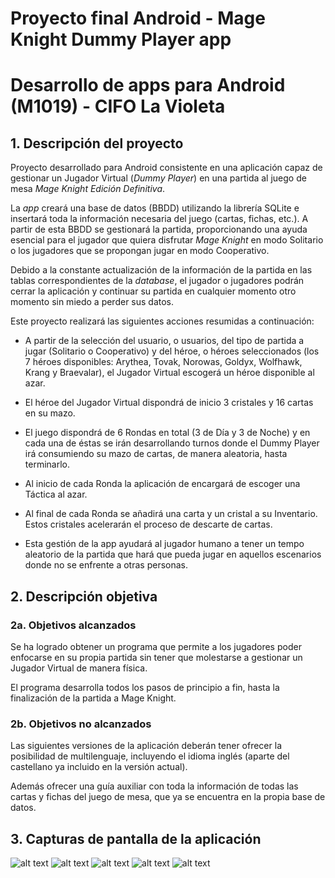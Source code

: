# Proyecto final Android - Mage Knight Dummy Player app
# Desarrollo de apps para Android (M1019) - CIFO La Violeta

## 1.	Descripción del proyecto

Proyecto desarrollado para Android consistente en una aplicación capaz de gestionar un Jugador Virtual (*Dummy Player*) en una partida al juego de mesa *Mage Knight Edición Definitiva*.

La *app* creará una base de datos (BBDD) utilizando la librería SQLite e insertará toda la información necesaria del juego (cartas, fichas, etc.). A partir de esta BBDD se gestionará la partida, proporcionando una ayuda esencial para el jugador que quiera disfrutar *Mage Knight* en modo Solitario o los jugadores que se propongan jugar en modo Cooperativo.

Debido a la constante actualización de la información de la partida en las tablas correspondientes de la *database*, el jugador o jugadores podrán cerrar la aplicación y continuar su partida en cualquier momento otro momento sin miedo a perder sus datos.

Este proyecto realizará las siguientes acciones resumidas a continuación:

-	A partir de la selección del usuario, o usuarios, del tipo de partida a jugar (Solitario o Cooperativo) y del héroe, o héroes seleccionados (los 7 héroes disponibles: Arythea, Tovak, Norowas, Goldyx, Wolfhawk, Krang y Braevalar), el Jugador Virtual escogerá un héroe disponible al azar.

-	El héroe del Jugador Virtual dispondrá de inicio 3 cristales y 16 cartas en su mazo.

-	El juego dispondrá de 6 Rondas en total (3 de Día y 3 de Noche) y en cada una de éstas se irán desarrollando turnos donde el Dummy Player irá consumiendo su mazo de cartas, de manera aleatoria, hasta terminarlo. 

-	Al inicio de cada Ronda la aplicación de encargará de escoger una Táctica al azar.

-	Al final de cada Ronda se añadirá una carta y un cristal a su Inventario. Estos cristales acelerarán el proceso de descarte de cartas.

-	Esta gestión de la app ayudará al jugador humano a tener un tempo aleatorio de la partida que hará que pueda jugar en aquellos escenarios donde no se enfrente a otras personas.


## 2.	Descripción objetiva
### 2a. Objetivos alcanzados

Se ha logrado obtener un programa que permite a los jugadores poder enfocarse en su propia partida sin tener que molestarse a gestionar un Jugador Virtual de manera física.

El programa desarrolla todos los pasos de principio a fin, hasta la finalización de la partida a Mage Knight.

### 2b. Objetivos no alcanzados

Las siguientes versiones de la aplicación deberán tener ofrecer la posibilidad de multilenguaje, incluyendo el idioma inglés (aparte del castellano ya incluido en la versión actual).

Además ofrecer una guía auxiliar con toda la información de todas las cartas y fichas del juego de mesa, que ya se encuentra en la propia base de datos.


## 3.	Capturas de pantalla de la aplicación


![alt text](https://github.com/Alfonfdez/afrmageknight/blob/master/mageknightdummyplayer/src/main/res/drawable/capturamageknightappantallainicial.jpg)
![alt text](https://github.com/Alfonfdez/afrmageknight/blob/master/mageknightdummyplayer/src/main/res/drawable/capturamageknightappseleccionheroe.jpg)
![alt text](https://github.com/Alfonfdez/afrmageknight/blob/master/mageknightdummyplayer/src/main/res/drawable/capturamageknightappjugarpartida.jpg)
![alt text](https://github.com/Alfonfdez/afrmageknight/blob/master/mageknightdummyplayer/src/main/res/drawable/capturamageknightappjugarpartidaextra.jpg)
![alt text](https://github.com/Alfonfdez/afrmageknight/blob/master/mageknightdummyplayer/src/main/res/drawable/capturamageknightappjugarpartidaextras.jpg)

